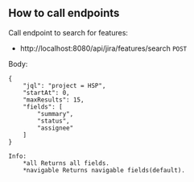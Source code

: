 ## How to call endpoints


Call endpoint to search for features:
- http://localhost:8080/api/jira/features/search  `POST`

Body:
```
{
    "jql": "project = HSP",
    "startAt": 0,
    "maxResults": 15,
    "fields": [
        "summary",
        "status",
        "assignee"
    ]
}

Info:
    *all Returns all fields.
    *navigable Returns navigable fields(default).
```